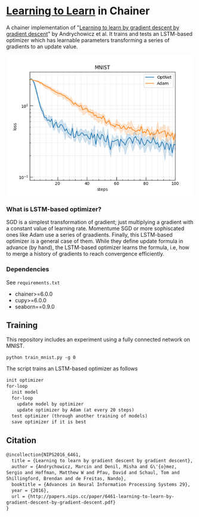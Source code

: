 # [Learning to Learn](https://arxiv.org/abs/1606.04474) in Chainer

A chainer implementation of "[Learning to learn by gradient descent by gradient descent](https://arxiv.org/abs/1606.04474)" by Andrychowicz et al.
It trains and tests an LSTM-based optimizer which has learnable parameters transforming a series of gradients to an update value.

![testloss_comaparing_adam_and_lstmopt](sample_results/testloss.png)

### What is LSTM-based optimizer?

SGD is a simplest transformation of gradient; just multiplying a gradient with a constant value of learning rate.
Momentume SGD or more sophiscated ones like Adam use a series of graadients.
Finally, this LSTM-based optimizer is a general case of them.
While they define update formula in advance (by hand), the LSTM-based optimizer learns the formula, i.e, how to merge a history of gradients to reach convergence efficiently.


### Dependencies

See `requirements.txt`

- chainer>=6.0.0
- cupy>=6.0.0
- seaborn==0.9.0


## Training

This repository includes an experiment using a fully connected network on MNIST.

```
python train_mnist.py -g 0
```

The script trains an LSTM-based optimizer as follows

```
init optimizer
for-loop
  init model
  for-loop
    update model by optimizer
    update optimizer by Adam (at every 20 steps)
  test optimizer (through another training of models)
  save optimizer if it is best
```


## Citation

```
@incollection{NIPS2016_6461,
  title = {Learning to learn by gradient descent by gradient descent},
  author = {Andrychowicz, Marcin and Denil, Misha and G\'{o}mez, Sergio and Hoffman, Matthew W and Pfau, David and Schaul, Tom and Shillingford, Brendan and de Freitas, Nando},
  booktitle = {Advances in Neural Information Processing Systems 29},
  year = {2016},
  url = {http://papers.nips.cc/paper/6461-learning-to-learn-by-gradient-descent-by-gradient-descent.pdf}
}
```
